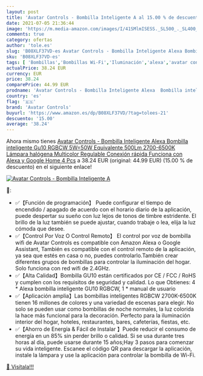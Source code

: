 ```yaml
---
layout: post
title: 'Avatar Controls - Bombilla Inteligente A al 15.00 % de descuento'
date: 2021-07-05 21:36:44
image: 'https://m.media-amazon.com/images/I/41SMlmISESS._SL500_._SL400_.jpg'
comments: true
category: ofertas
author: 'tole.es'
slug: 'B08XLF37VD-es Avatar Controls - Bombilla Inteligente Alexa Bombilla...'
sku: 'B08XLF37VD-es'
tags: [ 'Bombillas','Bombillas Wi-Fi','Iluminación','alexa','avatar controls','google','home', ]
actualPrice: 38.24 EUR
currency: EUR
price: 38.24
comparePrice: 44.99 EUR
prodname: 'Avatar Controls - Bombilla Inteligente Alexa  Bombilla inteligente Gu10 RGBCW 5W=50W Equivalente 500Lm 2700-6500K  Lámpara halógena Multicolor Regulable Conexión rápida Funciona con Alexa y Google Home  4 Pcs'
country: 'es'
flag: '🇪🇸'
brand: 'Avatar Controls'
buyurl: 'https://www.amazon.es/dp/B08XLF37VD/?tag=tolees-21'
descuento: '15.00'
average: '38.24'
---
```


Ahora mismo tienes [Avatar Controls - Bombilla Inteligente Alexa  Bombilla inteligente Gu10 RGBCW 5W=50W Equivalente 500Lm 2700-6500K  Lámpara halógena Multicolor Regulable Conexión rápida Funciona con Alexa y Google Home  4 Pcs](https://www.amazon.es/dp/B08XLF37VD/?tag=tolees-21) a 38.24 EUR (original: 44.99 EUR) (15.00 %  de descuento) en el siguiente enlace!

[![Avatar Controls - Bombilla Inteligente A](https://m.media-amazon.com/images/I/41SMlmISESS._SL500_._SL400_.jpg)](https://www.amazon.es/dp/B08XLF37VD/?tag=tolees-21)

🔎:

- ✅【Función de programación】 Puede configurar el tiempo de encendido / apagado de acuerdo con el horario diario de la aplicación, puede despertar su sueño con luz lejos de tonos de timbre estridente. El brillo de la luz también se puede ajustar, cuando trabaje o lea, elija la luz cómoda que desee.
- ✅【Control Por Voz O Control Remoto】 El control por voz de bombilla wifi de Avatar Controls es compatible con Amazon Alexa o Google Assistant, También es compatible con el control remoto de la aplicación, ya sea que estés en casa o no, puedes controlarlo.También crear diferentes grupos de bombillas para controlar la iluminación del hogar. Solo funciona con red wifi de 2.4GHz.
- ✅【Alta Calidad】Bombilla GU10 están certificados por CE / FCC / RoHS y cumplen con los requisitos de seguridad y calidad. Lo que Obtienes: 4 * Alexa bombilla inteligente GU10 RGBCW, 1 * manual de usuario
- ✅【Aplicación amplia】Las bombillas inteligentes RGBCW 2700K-6500K tienen 16 millones de colores y una variedad de escenas para elegir. No solo se pueden usar como bombillas de noche normales, la luz colorida la hace más funcional para la decoración. Perfecto para la iluminación interior del hogar, hoteles, restaurantes, bares, cafeterías, fiestas, etc.
- ✅【Ahorro de Energía & Fácil de Instalar 】Puede reducir el consumo de energía en un 85% sin perder brillo o calidad. Si se usa durante tres horas al día, puede usarse durante 15 años;Hay 3 pasos para comenzar su vida inteligente. Escanee el código QR para descargar la aplicación, instale la lámpara y use la aplicación para controlar la bombilla de Wi-Fi.

[🛒 Visítala!!!](https://www.amazon.es/dp/B08XLF37VD/?tag=tolees-21)
